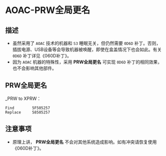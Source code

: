 # AOAC-PRW全局更名

## 描述

- 虽然采用了 `AOAC` 技术的机器和 `S3` 睡眠无关，但仍然需要 `0D6D` 补丁。否则，插拔电源、USB设备等会导致机器被唤醒，即使在盒盖情况下也会如此。有关 `0D6D` 补丁详见《060D补丁》。
- 因为 `AOAC` 机器的特殊性，采用 **PRW全局更名** 可实现 `0D6D` 补丁的相同效果，也不会影响其他部件。

## PRW全局更名

_PRW to XPRW：

```text
Find        5F505257
Replace     58505257
```

## 注意事项

- 原理上讲， **PRW全局更名** 不会对其他系统造成影响。如有冲突请恢复使用《060D补丁》。
